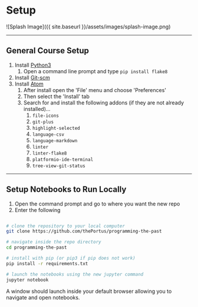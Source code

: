 # Setup

![Splash Image]({{ site.baseurl }}/assets/images/splash-image.png)

---

## General Course Setup

1. Install [Python3](https://python.org)
    1. Open a command line prompt and type `pip install flake8`
2. Install [Git-scm](https://git-scm.com/)
3. Install [Atom](https://atom.io)
    1. After install open the 'File' menu and choose 'Preferences'
    2. Then select the 'Install' tab
    3. Search for and install the following addons (if they are not already installed)...
        1. `file-icons`
        2. `git-plus`
        3. `highlight-selected`
        4. `language-csv`
        5. `language-markdown`
        6. `linter`
        7. `linter-flake8`
        8. `platformio-ide-terminal`
        9. `tree-view-git-status`

---

## Setup Notebooks to Run Locally

1. Open the command prompt and go to where you want the new repo
2. Enter the following

```zsh

# clone the repository to your local computer
git clone https://github.com/thePortus/programming-the-past

# navigate inside the repo directory
cd programming-the-past

# install with pip (or pip3 if pip does not work)
pip install -r requirements.txt

# launch the notebooks using the new jupyter command
jupyter notebook

```
 
A window should launch inside your default browser allowing you to navigate and open notebooks.
